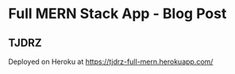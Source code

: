 # Full MERN Stack App - Blog Post

## TJDRZ

Deployed on Heroku at https://tjdrz-full-mern.herokuapp.com/
